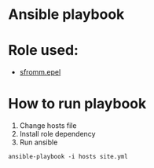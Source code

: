 Ansible playbook
=================


# Role used:
* [sfromm.epel](https://galaxy.ansible.com/sfromm/epel/)

# How to run playbook
1. Change hosts file
2. Install role dependency
3. Run ansible
```
ansible-playbook -i hosts site.yml
```